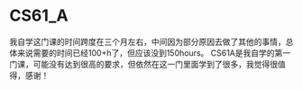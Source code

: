 # CS61_A
我自学这门课的时间跨度在三个月左右，中间因为部分原因去做了其他的事情，总体来说需要的时间已经100+h了，但应该没到150hours。
CS61A是我自学的第一门课，可能没有达到很高的要求，但依然在这一门里面学到了很多，我觉得很值得，感谢！

